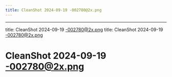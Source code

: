 ```yaml
---
title: CleanShot 2024-09-19 -002780@2x.png
---
```

---
title: CleanShot 2024-09-19 -002780@2x.png
title: CleanShot 2024-09-19 -002780@2x.png
# CleanShot 2024-09-19 -002780@2x.png
